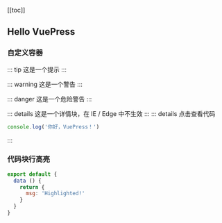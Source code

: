 [[toc]]
## Hello VuePress
### 自定义容器
::: tip
这是一个提示
:::

::: warning
这是一个警告
:::

::: danger
这是一个危险警告
:::

::: details
这是一个详情块，在 IE / Edge 中不生效
:::
::: details 点击查看代码
```js
console.log('你好，VuePress！')
```
:::

### 代码块行高亮
``` js {2-5}
export default {
  data () {
    return {
      msg: 'Highlighted!'
    }
  }
}
```